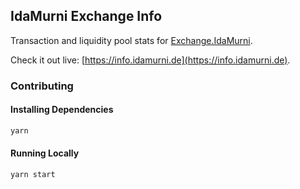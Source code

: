 ## IdaMurni Exchange Info

Transaction and liquidity pool stats for [Exchange.IdaMurni](https://exchange.idamurni.de).

Check it out live: [https://info.idamurni.de](https://info.idamurni.de).

### Contributing

#### Installing Dependencies

```bash
yarn
```

#### Running Locally

```bash
yarn start
```
